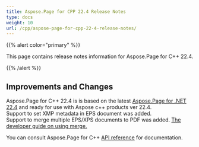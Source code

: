 ```yaml
---
title: Aspose.Page for CPP 22.4 Release Notes
type: docs
weight: 10
url: /cpp/aspose-page-for-cpp-22-4-release-notes/
---
```


{{% alert color="primary" %}}

This page contains release notes information for Aspose.Page for C++ 22.4.

{{% /alert %}}
## **Improvements and Changes**

Aspose.Page for C++ 22.4 is is based on the latest [Aspose.Page for .NET 22.4](/page/net/aspose-page-for-net-22-4-release-notes/) and ready for use with Aspose c++ products ver 22.4.
<br>Support to set XMP metadata in EPS document was added.
<br>Support to merge multiple EPS/XPS documents to PDF was added. [The developer guide on using merge.](/page/cpp/merge/)


You can consult Aspose.Page for C++ [API reference](https://apireference.aspose.com/cpp/page/) for documentation.
